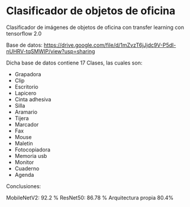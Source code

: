 # Clasificador de objetos de oficina 

Clasificador de imágenes de objetos de oficina con transfer learning con tensorflow 2.0

Base de datos: 
https://drive.google.com/file/d/1mZvzT6jJjdc9V-P5dl-nUHRV-tqSMWIP/view?usp=sharing

Dicha base de datos contiene 17 Clases, las cuales son:
* Grapadora
* Clip
* Escritorio
* Lapicero
* Cinta adhesiva 
* Silla
* Aramario
* Tijera
* Marcador
* Fax
* Mouse
* Maletin 
* Fotocopiadora
* Memoria usb
* Monitor
* Cuaderno
* Agenda



Conclusiones:

MobileNetV2: 92.2 %
ResNet50: 86.78 %
Arquitectura propia 80.4%


